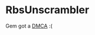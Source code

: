 # RbsUnscrambler

Gem got a [DMCA](https://github.com/rubygems/dmca/blob/master/2015-04-26-trimble.md) :(